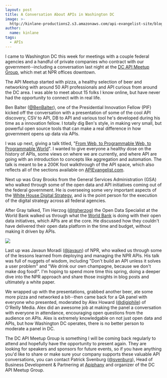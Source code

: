 ```yaml
---
layout: post
title: A Conversation About APIs in Washington DC
image: >-
  http://kinlane-productions2.s3.amazonaws.com/api-evangelist-site/blog/dcapi-1.png
author:
  name: kinlane
tags:
  - APIs
---
```

I came to Washington DC this week for meetings with a couple federal agencies and a handful of private companies who contract with our government--including a conversation last night at the [DC API Meetup Group](http://www.meetup.com/DC-Web-API-User-Group/events/97891662/), which met at NPR offices downtown.

The API Meetup started with pizza, a healthy selection of beer and networking with around 50 API professionals and API curious from around the DC area. I was able to meet about 15 folks I know online, but have never had the opportunity to connect with in real life.

Ben Balter ([@BenBalter](http://twitter.com/BenBalter)), one of the Presidential Innovation Fellow (PIF) kicked off the conversation with a presentation of some of the cool API discovery, CSV to API, DB to API and various tool he's developed during his time as a innovation fellow. I totally dig Ben's style, in making very small, but powerful open source tools that can make a real difference in how government opens up data via APIs.

I was up next, giving a talk titled, "[From Web, to Programmable Web, to Programmable World](/talks/apidays/business-models/)". I wanted to give everyone a healthy dose on the history of APIs, some views on where we are currently, and where API are going with an introduction to concepts like aggregation and automation. The talk is meant to be a 200K foot walkthrough of the API space, which also reflects all of the sections available on [APIEvangelist.com](http://apievangelist.com).

Next up was Gray Brooks from the General Services Administration (GSA) who walked through some of the open data and API initiatives coming out of the federal government. He is overseeing some very important aspects of the [White House Digital Strategy](/federal_government.php "White House Digital Strategy"), and is the point person for the execution of the digital strategy across all federal agencies.

After Gray talked, Tim Herzog ([@tgherzog](http://twitter.com/tgherzog)) the Open Data Specialist at the World Bank walked us through what the [World Bank](http://www.worldbank.com "World Bank") is doing with their open data initiatives, which APIs are at the core. He discussed how they couldn't have delivered their open data platform in the time and budget, without making it driven by APIs.

![](https://s3.amazonaws.com/kinlane-productions2/events/dcapi-january/dcapi-7.png)

Last up was Javaun Moradi ([@javaun](http://twitter.com/javaun)) of NPR, who walked us through some of the lessons learned from deploying and managing the NPR APIs. His talk was full of nuggets of wisdom, including "Don't build an API unless it solves a user problem" and "We drink our own champagne, because we don't make dog food!". I'm hoping to spend more time this spring, doing a deeper dive into the NPR approach and share those insights in blog posts and ultimately a white paper.

We wrapped up with the presentations, grabbed another beer, ate some more pizza and networked a bit--then came back for a QA panel with everyone who presented, moderated by Alex Howard ([@digiphile](https://twitter.com/digiphile)) of O'Reilly Media. Alex did an awesome job at making the panel a conversation with everyone in attendance, encouraging open questions from the audience on APIs. Alex is extremely knowledgable on not just open data and APIs, but how Washington DC operates, there is no better person to moderate a panel in DC.

The DC API Meetup Group is something I will be coming back regularly to attend and hopefully have the opportunity to present again. They are looking for speakers and sponsors for future events, so if you have anything you'd like to share or make sure your company supports these valuable API conversations, you can contact Patrick Svenburg ([@svenburg](https://twitter.com/svenburg)), Head of Business Development & Partnering at [Apiphany](http://apiphany.com "APIphany") and organizer of the DC API Meetup Group.